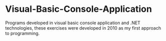 # Visual-Basic-Console-Application
Programs developed in visual basic console application and .NET technologies, these exercises were developed in 2010 as my first approach to programming.
